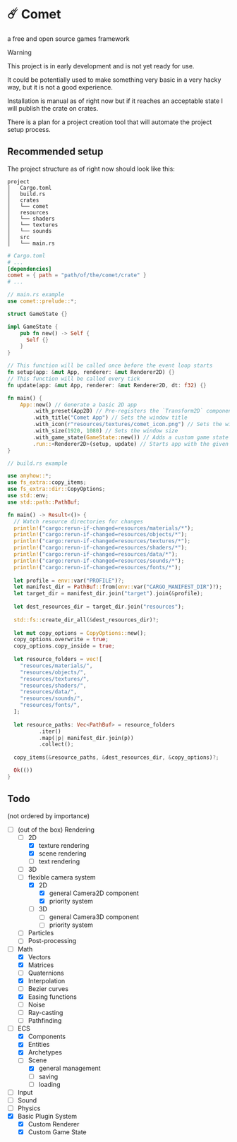 # ☄️ Comet
a free and open source games framework

> [!WARNING]
> This project is in early development and is not yet ready for use.
> 
> It could be potentially used to make something very basic in a very hacky way, but it is not a good experience.
> 
> Installation is manual as of right now but if it reaches an acceptable state I will publish the crate on crates.
>
> There is a plan for a project creation tool that will automate the project setup process.

## Recommended setup

The project structure as of right now should look like this:

```
project
│   Cargo.toml
│   build.rs
│   crates
│   └── comet
│   resources
│   └── shaders
│   └── textures
│   └── sounds
│   src
│   └── main.rs
```

```toml
# Cargo.toml 
# ...
[dependencies]
comet = { path = "path/of/the/comet/crate" }  
# ...
```

```rust
// main.rs example 
use comet::prelude::*;

struct GameState {}

impl GameState {
    pub fn new() -> Self {
      Self {}
    }
}

// This function will be called once before the event loop starts
fn setup(app: &mut App, renderer: &mut Renderer2D) {}
// This function will be called every tick 
fn update(app: &mut App, renderer: &mut Renderer2D, dt: f32) {}

fn main() { 
    App::new() // Generate a basic 2D app
        .with_preset(App2D) // Pre-registers the `Transform2D` component in the scene
        .with_title("Comet App") // Sets the window title
        .with_icon(r"resources/textures/comet_icon.png") // Sets the window icon
        .with_size(1920, 1080) // Sets the window size
        .with_game_state(GameState::new()) // Adds a custom game state struct
        .run::<Renderer2D>(setup, update) // Starts app with the given 
}
```

```rust
// build.rs example

use anyhow::*;
use fs_extra::copy_items;
use fs_extra::dir::CopyOptions;
use std::env;
use std::path::PathBuf;

fn main() -> Result<()> {
  // Watch resource directories for changes
  println!("cargo:rerun-if-changed=resources/materials/*");
  println!("cargo:rerun-if-changed=resources/objects/*");
  println!("cargo:rerun-if-changed=resources/textures/*");
  println!("cargo:rerun-if-changed=resources/shaders/*");
  println!("cargo:rerun-if-changed=resources/data/*");
  println!("cargo:rerun-if-changed=resources/sounds/*");
  println!("cargo:rerun-if-changed=resources/fonts/*");
  
  let profile = env::var("PROFILE")?;
  let manifest_dir = PathBuf::from(env::var("CARGO_MANIFEST_DIR")?);
  let target_dir = manifest_dir.join("target").join(&profile);
  
  let dest_resources_dir = target_dir.join("resources");
  
  std::fs::create_dir_all(&dest_resources_dir)?;
  
  let mut copy_options = CopyOptions::new();
  copy_options.overwrite = true;
  copy_options.copy_inside = true;
  
  let resource_folders = vec![
    "resources/materials/",
    "resources/objects/",
    "resources/textures/",
    "resources/shaders/",
    "resources/data/",
    "resources/sounds/",
    "resources/fonts/",
  ];
  
  let resource_paths: Vec<PathBuf> = resource_folders
          .iter()
          .map(|p| manifest_dir.join(p))
          .collect();
  
  copy_items(&resource_paths, &dest_resources_dir, &copy_options)?;

  Ok(())
}

```
## Todo
(not ordered by importance)

- [ ] (out of the box) Rendering
  - [ ] 2D
    - [x] texture rendering
    - [x] scene rendering
    - [ ] text rendering
  - [ ] 3D
  - [ ] flexible camera system
    - [x] 2D
      - [x] general Camera2D component
      - [x] priority system
    - [ ] 3D
      - [ ] general Camera3D component
      - [ ] priority system
  - [ ] Particles
  - [ ] Post-processing
- [ ] Math
  - [x] Vectors
  - [x] Matrices
  - [ ] Quaternions
  - [x] Interpolation
  - [ ] Bezier curves
  - [x] Easing functions
  - [ ] Noise
  - [ ] Ray-casting
  - [ ] Pathfinding
- [ ] ECS
  - [x] Components
  - [x] Entities
  - [x] Archetypes
  - [ ] Scene
    - [x] general management
    - [ ] saving
    - [ ] loading
- [ ] Input
- [ ] Sound
- [ ] Physics
- [x] Basic Plugin System
  - [x] Custom Renderer
  - [x] Custom Game State
